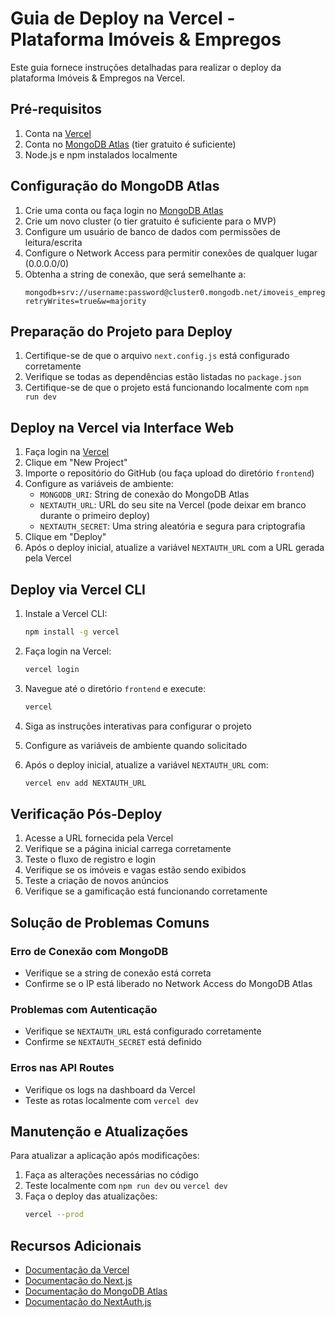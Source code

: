 # Guia de Deploy na Vercel - Plataforma Imóveis & Empregos

Este guia fornece instruções detalhadas para realizar o deploy da plataforma Imóveis & Empregos na Vercel.

## Pré-requisitos

1. Conta na [Vercel](https://vercel.com)
2. Conta no [MongoDB Atlas](https://www.mongodb.com/cloud/atlas) (tier gratuito é suficiente)
3. Node.js e npm instalados localmente

## Configuração do MongoDB Atlas

1. Crie uma conta ou faça login no [MongoDB Atlas](https://www.mongodb.com/cloud/atlas)
2. Crie um novo cluster (o tier gratuito é suficiente para o MVP)
3. Configure um usuário de banco de dados com permissões de leitura/escrita
4. Configure o Network Access para permitir conexões de qualquer lugar (0.0.0.0/0)
5. Obtenha a string de conexão, que será semelhante a:
   ```
   mongodb+srv://username:password@cluster0.mongodb.net/imoveis_empregos?retryWrites=true&w=majority
   ```

## Preparação do Projeto para Deploy

1. Certifique-se de que o arquivo `next.config.js` está configurado corretamente
2. Verifique se todas as dependências estão listadas no `package.json`
3. Certifique-se de que o projeto está funcionando localmente com `npm run dev`

## Deploy na Vercel via Interface Web

1. Faça login na [Vercel](https://vercel.com)
2. Clique em "New Project"
3. Importe o repositório do GitHub (ou faça upload do diretório `frontend`)
4. Configure as variáveis de ambiente:
   - `MONGODB_URI`: String de conexão do MongoDB Atlas
   - `NEXTAUTH_URL`: URL do seu site na Vercel (pode deixar em branco durante o primeiro deploy)
   - `NEXTAUTH_SECRET`: Uma string aleatória e segura para criptografia
5. Clique em "Deploy"
6. Após o deploy inicial, atualize a variável `NEXTAUTH_URL` com a URL gerada pela Vercel

## Deploy via Vercel CLI

1. Instale a Vercel CLI:
   ```bash
   npm install -g vercel
   ```

2. Faça login na Vercel:
   ```bash
   vercel login
   ```

3. Navegue até o diretório `frontend` e execute:
   ```bash
   vercel
   ```

4. Siga as instruções interativas para configurar o projeto
5. Configure as variáveis de ambiente quando solicitado
6. Após o deploy inicial, atualize a variável `NEXTAUTH_URL` com:
   ```bash
   vercel env add NEXTAUTH_URL
   ```

## Verificação Pós-Deploy

1. Acesse a URL fornecida pela Vercel
2. Verifique se a página inicial carrega corretamente
3. Teste o fluxo de registro e login
4. Verifique se os imóveis e vagas estão sendo exibidos
5. Teste a criação de novos anúncios
6. Verifique se a gamificação está funcionando corretamente

## Solução de Problemas Comuns

### Erro de Conexão com MongoDB
- Verifique se a string de conexão está correta
- Confirme se o IP está liberado no Network Access do MongoDB Atlas

### Problemas com Autenticação
- Verifique se `NEXTAUTH_URL` está configurado corretamente
- Confirme se `NEXTAUTH_SECRET` está definido

### Erros nas API Routes
- Verifique os logs na dashboard da Vercel
- Teste as rotas localmente com `vercel dev`

## Manutenção e Atualizações

Para atualizar a aplicação após modificações:

1. Faça as alterações necessárias no código
2. Teste localmente com `npm run dev` ou `vercel dev`
3. Faça o deploy das atualizações:
   ```bash
   vercel --prod
   ```

## Recursos Adicionais

- [Documentação da Vercel](https://vercel.com/docs)
- [Documentação do Next.js](https://nextjs.org/docs)
- [Documentação do MongoDB Atlas](https://docs.atlas.mongodb.com/)
- [Documentação do NextAuth.js](https://next-auth.js.org/)
